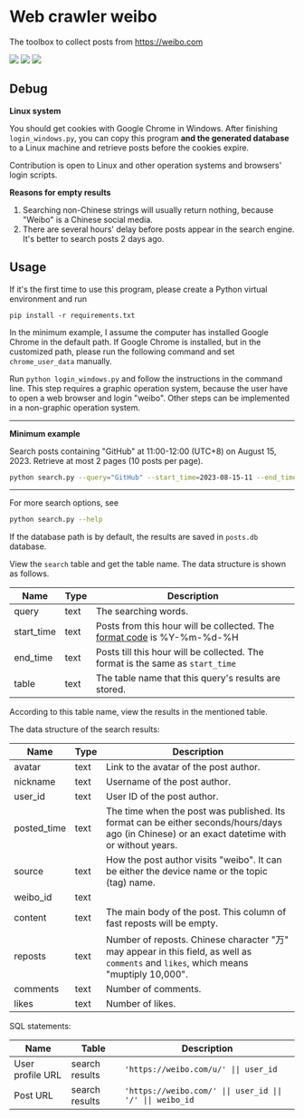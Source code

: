 # Web crawler weibo

 The toolbox to collect posts from https://weibo.com

![](https://shields.io/badge/dependencies-Python_3.11-blue)
![](https://shields.io/badge/dependencies-Google_Chrome_117-blue)
![](https://shields.io/badge/OS-Windows_10_64--bit-lightgray)

## Debug

**Linux system**

You should get cookies with Google Chrome in Windows. After finishing `login_windows.py`, you can copy this program **and the generated database** to a Linux machine and retrieve posts before the cookies expire.

Contribution is open to Linux and other operation systems and browsers' login scripts.

**Reasons for empty results**

1. Searching non-Chinese strings will usually return nothing, because "Weibo" is a Chinese social media. 
2. There are several hours' delay before posts appear in the search engine. It's better to search posts 2 days ago.

## Usage

If it's the first time to use this program, please create a Python virtual environment and run

```
pip install -r requirements.txt
```

In the minimum example, I assume the computer has installed Google Chrome in the default path. If Google Chrome is installed, but in the customized path, please run the following command and set `chrome_user_data` manually.

Run `python login_windows.py` and follow the instructions in the command line. This step requires a graphic operation system, because the user have to open a web browser and login "weibo". Other steps can be implemented in a non-graphic operation system.

---

**Minimum example**

Search posts containing "GitHub" at 11:00-12:00 (UTC+8) on August 15, 2023. Retrieve at most 2 pages (10 posts per page).

```bash
python search.py --query="GitHub" --start_time=2023-08-15-11 --end_time=2023-08-15-12 --max_page=2
```

---

For more search options, see

```bash
python search.py --help
```

If the database path is by default, the results are saved in `posts.db` database.

View the `search` table and get the table name. The data structure is shown as follows.

| Name       | Type | Description                                                  |
| ---------- | ---- | ------------------------------------------------------------ |
| query      | text | The searching words.                                         |
| start_time | text | Posts from this hour will be collected. The [format code](https://docs.python.org/3/library/datetime.html#strftime-and-strptime-format-codes) is %Y-%m-%d-%H |
| end_time   | text | Posts till this hour will be collected. The format is the same as `start_time` |
| table      | text | The table name that this query's results are stored.         |

According to this table name, view the results in the mentioned table.


The data structure of the search results:

| Name        | Type | Description                                                  |
| ----------- | ---- | ------------------------------------------------------------ |
| avatar      | text | Link to the avatar of the post author.                       |
| nickname    | text | Username of the post author.                                 |
| user_id     | text | User ID of the post author.                                  |
| posted_time | text | The time when the post was published. Its format can be either seconds/hours/days ago (in Chinese) or an exact datetime with or without years. |
| source      | text | How the post author visits "weibo". It can be either the device name or the topic (tag) name. |
| weibo_id    | text |                                                              |
| content     | text | The main body of the post. This column of fast reposts will be empty. |
| reposts     | text | Number of reposts. Chinese character "万" may appear in this field, as well as `comments` and `likes`, which means "muptiply 10,000". |
| comments    | text | Number of comments.                                          |
| likes       | text | Number of likes.                                             |

SQL statements:

<table>
<thead>
<tr><th>Name</th><th>Table</th><th>Description</th></tr>
</thead>
<tbody>
    <tr>
        <td>User profile URL</td>
        <td>search results</td>
        <td><code>'https://weibo.com/u/' || user_id</code></td>
    </tr>
    <tr>
        <td>Post URL</td>
        <td>search results</td>
        <td><code>'https://weibo.com/' || user_id || '/' || weibo_id</code></td>
    </tr>
</tbody>
</table>
